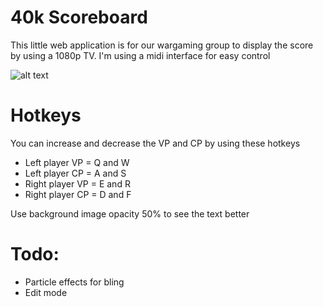 # 40k Scoreboard
This little web application is for our wargaming group to display the score by using a 1080p TV. I'm using a midi interface for easy control

![alt text](https://github.com/phewi40kscoreboard/blob/main/screenshot.png?raw=true)

# Hotkeys
You can increase and decrease the VP and CP by using these hotkeys
- Left player VP = Q and W
- Left player CP = A and S
- Right player VP = E and R
- Right player CP = D and F

Use background image opacity 50% to see the text better

# Todo:
- Particle effects for bling
- Edit mode
